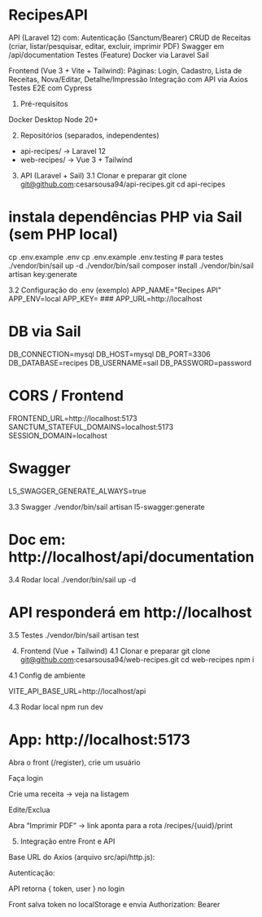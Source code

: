 # RecipesAPI

API (Laravel 12) com:
Autenticação (Sanctum/Bearer)
CRUD de Receitas (criar, listar/pesquisar, editar, excluir, imprimir PDF)
Swagger em /api/documentation
Testes (Feature)
Docker via Laravel Sail

Frontend (Vue 3 + Vite + Tailwind):
Páginas: Login, Cadastro, Lista de Receitas, Nova/Editar, Detalhe/Impressão
Integração com API via Axios
Testes E2E com Cypress

1) Pré-requisitos

Docker Desktop
Node 20+

2) Repositórios (separados, independentes)

* api-recipes/ → Laravel 12
* web-recipes/ → Vue 3 + Tailwind

3) API (Laravel + Sail)
   3.1 Clonar e preparar
   git clone git@github.com:cesarsousa94/api-recipes.git
   cd api-recipes

# instala dependências PHP via Sail (sem PHP local)
cp .env.example .env
cp .env.example .env.testing # para testes
./vendor/bin/sail up -d
./vendor/bin/sail composer install
./vendor/bin/sail artisan key:generate

3.2 Configuração do .env (exemplo)
APP_NAME="Recipes API"
APP_ENV=local
APP_KEY= ###
APP_URL=http://localhost

# DB via Sail
DB_CONNECTION=mysql
DB_HOST=mysql
DB_PORT=3306
DB_DATABASE=recipes
DB_USERNAME=sail
DB_PASSWORD=password

# CORS / Frontend
FRONTEND_URL=http://localhost:5173
SANCTUM_STATEFUL_DOMAINS=localhost:5173
SESSION_DOMAIN=localhost

# Swagger
L5_SWAGGER_GENERATE_ALWAYS=true

3.3 Swagger
./vendor/bin/sail artisan l5-swagger:generate
# Doc em: http://localhost/api/documentation

3.4 Rodar local
./vendor/bin/sail up -d
# API responderá em http://localhost

3.5 Testes
./vendor/bin/sail artisan test

4) Frontend (Vue + Tailwind)
   4.1 Clonar e preparar
   git clone git@github.com:cesarsousa94/web-recipes.git
   cd web-recipes
   npm i

4.1 Config de ambiente

VITE_API_BASE_URL=http://localhost/api

4.3 Rodar local
npm run dev
# App: http://localhost:5173

Abra o front (/register), crie um usuário

Faça login

Crie uma receita → veja na listagem

Edite/Exclua

Abra “Imprimir PDF” → link aponta para a rota /recipes/{uuid}/print

5) Integração entre Front e API

Base URL do Axios (arquivo src/api/http.js):

Autenticação:

API retorna { token, user } no login

Front salva token no localStorage e envia Authorization: Bearer <token>

